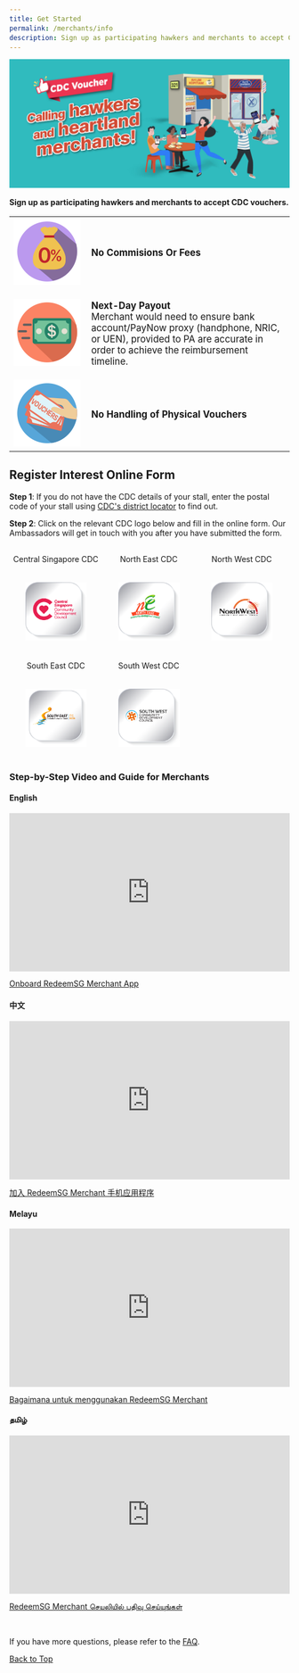 ```yaml
---
title: Get Started
permalink: /merchants/info
description: Sign up as participating hawkers and merchants to accept CDC vouchers.
---
```

<span id="cdcv_page_top"></span>

![Calling hawkers and heartland merchants banner](/images/merchants/merchant-banner.jpg)

**Sign up as participating hawkers and merchants to accept CDC vouchers.**


<table border="0" cellspacing="0" cellpadding="0" style="font-size: 120%;">
<tbody>
	<tr>
			<td style="width:122px !important;"><img src="/images/merchants/no-commission.png" alt="No Commisions Or Fees icon" style="width:120px !important;" /></td>
		<td style="vertical-align: middle;"><p><strong>No Commisions Or Fees</strong></p></td>
	</tr>
		<tr>
			<td style="width:122px !important;"><img src="/images/merchants/next-day-payout.png" alt="Next-Day Payout icon" style="width:120px !important;" /></td>
		<td><p><strong>Next-Day Payout</strong><br>Merchant would need to ensure bank account/PayNow proxy (handphone, NRIC, or UEN), provided to PA are accurate in order to achieve the reimbursement timeline.</p></td>
	</tr>
	<tr>
			<td style="width:122px !important;"><img src="/images/merchants/no-handling-of-physical-vouchers.png" alt="No Handling of Physical Vouchers icon" style="width:120px !important;" /></td>
		<td style="vertical-align: middle;"><p><strong>No Handling of Physical Vouchers</strong></p></td>
	</tr>
	</tbody>
</table>
<a id="merchantreginterest"></a>

## Register Interest Online Form

**Step 1**: If you do not have the CDC details of your stall, enter the postal code of your stall using <a href="https://www.cdc.gov.sg/about-cdc/information-on-the-five-districts" target="_blank">CDC's district locator</a> to find out.

**Step 2**: Click on the relevant CDC logo below and fill in the online form. Our Ambassadors will get in touch with you after you have submitted the form.

<table  style="border-color: white !important; border=0 !important; border-style: hidden !important; table-layout: fixed; width: 100%;" border="0" cellspacing="0" cellpadding="0">
<tbody>
<tr>
<td style="text-align: center; width: 33.33%; border: 0px hidden #ffffff !important;">
<p>Central Singapore CDC</p>
</td>
<td style="text-align: center; width: 33.33%; border: 0px hidden #ffffff !important;">
<p>North East CDC</p>
</td>
<td style="text-align: center; width: 33.33%; border: 0px hidden #ffffff !important;">
<p>North West CDC</p>
</td>
</tr>
<tr>
<td style="text-align: center; width: 33.33%; border: 0px hidden #ffffff !important;">
<p><a href="https://go.gov.sg/csmerchantreg" target="_blank"><img src="/images/cdc-button.png" alt="Central Singapore CDC"  style="width:110px !important;" /></a></p>
</td>
<td style="text-align: center; width: 33.33%; border: 0px hidden #ffffff !important;">
<p><a href="https://go.gov.sg/nemerchantreg" target="_blank"><img src="/images/ne-button.png" alt="North East CDC" style="width:110px !important;"  /></a></p>
</td>
<td style="text-align: center; width: 33.33%; border: 0px hidden #ffffff !important;">
<p><a href="https://go.gov.sg/nwmerchantreg" target="_blank"><img src="/images/nw-button.png" alt="North West CDC"  style="width:110px !important;" /></a></p>
</td>
</tr>
<tr>
<td style="text-align: center; width: 33.33%; border: 0px hidden #ffffff !important;">
<p>South East CDC</p>
</td>
<td style="text-align: center; width: 33.33%; border: 0px hidden #ffffff !important;">
<p>South West CDC</p>
</td>
<td style="text-align: center; width: 33.33%; border: 0px hidden #ffffff !important;">&nbsp;</td>
</tr>
<tr>
<td style="text-align: center; width: 33.33%; border: 0px hidden #ffffff !important;">
<p><a href="https://go.gov.sg/semerchantreg" target="_blank"><img src="/images/se-button.png" alt="South East CDC" style="width:110px !important;" /></a></p>
</td>
<td style="text-align: center; width: 33.33%; border: 0px hidden #ffffff !important;">
<p><a href="https://go.gov.sg/swmerchantreg" target="_blank"><img src="/images/sw-button.png" alt="South West CDC" style="width:110px !important;" /></a></p>
</td>
<td style="text-align: center; width: 33.33%; border: 0px hidden #ffffff !important;">&nbsp;</td>
</tr>
</tbody>
</table>

### Step-by-Step Video and Guide for Merchants

<style>
 .youtubecontainer {
    position: relative;
    width: 100%;
    height: 0;
    padding-bottom: 56.25%;
}
.youtubevideo {
    position: absolute;
    top: 0;
    left: 0;
    width: 100%;
    height: 100%;
}
</style>
	
#### English

<div class="youtubecontainer">
<iframe class="youtubevideo" src="https://www.youtube.com/embed/2YD2J-EMRSo" title="YouTube video player" frameborder="0" allow="accelerometer; autoplay; clipboard-write; encrypted-media; gyroscope; picture-in-picture" allowfullscreen></iframe></div>

<p><a href="/merchants/merchant-guide-english">Onboard RedeemSG Merchant App</a></p>


#### 中文
<div class="youtubecontainer">
<iframe class="youtubevideo" src="https://www.youtube.com/embed/ym2nJf-L85E" title="YouTube video player" frameborder="0" allow="accelerometer; autoplay; clipboard-write; encrypted-media; gyroscope; picture-in-picture" allowfullscreen></iframe>
</div>
<p><a href="/merchants/merchant-guide-chinese">加入 RedeemSG Merchant 手机应用程序</a></p>


#### Melayu
<div class="youtubecontainer">
	<iframe class="youtubevideo" src="https://www.youtube.com/embed/WlXbDqiPN6k?rel=0" title="YouTube video player" frameborder="0" allow="accelerometer; autoplay; clipboard-write; encrypted-media; gyroscope; picture-in-picture" allowfullscreen></iframe>
</div>
<p><a href="/merchants/merchant-guide-malay">Bagaimana untuk menggunakan RedeemSG Merchant</a></p>	


#### தமிழ் 
<div class="youtubecontainer">
<iframe class="youtubevideo" src="https://www.youtube.com/embed/6ao4P3NRX6c" title="YouTube video player" frameborder="0" allow="accelerometer; autoplay; clipboard-write; encrypted-media; gyroscope; picture-in-picture" allowfullscreen></iframe>
</div>

<p><a href="/merchants/merchant-guide-tamil">RedeemSG Merchant செயலியில் பதிவு செய்யுங்கள்</a></p>

<br>

If you have more questions, please refer to the [FAQ](faq).

[Back to Top](#cdcv_page_top)